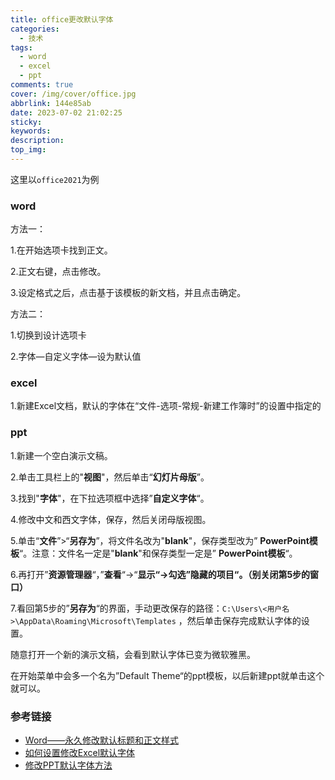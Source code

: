```yaml
---
title: office更改默认字体
categories:
  - 技术
tags:
  - word
  - excel
  - ppt
comments: true
cover: /img/cover/office.jpg
abbrlink: 144e85ab
date: 2023-07-02 21:02:25
sticky:
keywords:
description:
top_img:
---
```


  这里以`office2021`为例

### word

方法一：

1.在开始选项卡找到正文。

2.正文右键，点击修改。

3.设定格式之后，点击基于该模板的新文档，并且点击确定。

方法二：

1.切换到设计选项卡

2.字体—自定义字体—设为默认值

### excel

1.新建Excel文档，默认的字体在“文件-选项-常规-新建工作簿时”的设置中指定的

### ppt

1.新建一个空白演示文稿。

2.单击工具栏上的"**视图**"，然后单击“**幻灯片母版**”。

3.找到"**字体**"，在下拉选项框中选择”**自定义字体**“。

4.修改中文和西文字体，保存，然后关闭母版视图。

5.单击“**文件**”>“**另存为**”，将文件名改为"**blank**"，保存类型改为” **PowerPoint模板**“。注意：文件名一定是"**blank**"和保存类型一定是” **PowerPoint模板**“。

6.再打开”**资源管理器**“，”**查看**“→“**显示“→**勾选**”隐藏的项目“。（别关闭第5步的窗口）**

7.看回第5步的”**另存为**“的界面，手动更改保存的路径：`C:\Users\<用户名>\AppData\Roaming\Microsoft\Templates` ，然后单击保存完成默认字体的设置。

随意打开一个新的演示文稿，会看到默认字体已变为微软雅黑。

在开始菜单中会多一个名为”Default Theme“的ppt模板，以后新建ppt就单击这个就可以。

### 参考链接

+ [Word——永久修改默认标题和正文样式](https://blog.csdn.net/Williamcsj/article/details/120688661)
+ [如何设置修改Excel默认字体](https://www.luyouqi.com/shezhi/30957.html)
+ [修改PPT默认字体方法](https://zhuanlan.zhihu.com/p/556010400)

